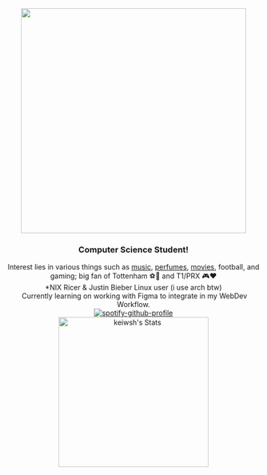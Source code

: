 <div align="center">
  <div>
    <img src="https://media.giphy.com/media/3oz8xTAJIQD6JWfTUc/giphy.gif" width="450"/>
  </div>

  <div>
    <h3>Computer Science Student!</h3>
  </div>

  <div>
    Interest lies in various things such as <a href="https://www.last.fm/user/keicci">music</a>, <a href="https://www.parfumo.com/Users/Keiciaga">perfumes</a>, <a href="https://letterboxd.com/iek7/">movies</a>, football, and gaming; big fan of Tottenham ⚽🤍 and T1/PRX 🎮❤️
  </div>



  <div>
    *NIX Ricer & Justin Bieber Linux user (i use arch btw) 
  </div>

  <div>‎ 
    Currently learning on working with Figma to integrate in my WebDev Workflow.
  </div>

  <div>
    <a href="https://github.com/kittinan/spotify-github-profile"><img src="https://spotify-github-profile.vercel.app/api/view?uid=hoang-khang.le&cover_image=true&theme=novatorem&bar_color=53b14f&bar_color_cover=true" alt="spotify-github-profile"></a>
  </div>

  <div>
    <img src="https://github-readme-stats.vercel.app/api?username=keiwsh&theme=dracula&show_icons=true&hide_border=false&count_private=true" width="300" alt="keiwsh's Stats">
  </div>
</div>
